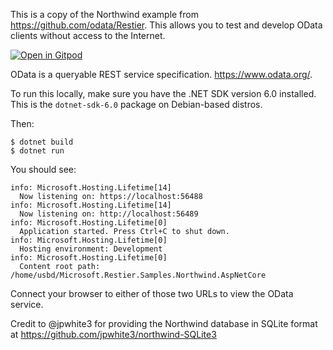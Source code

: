 This is a copy of the Northwind example from https://github.com/odata/Restier. This allows you to test and develop OData clients without access to the Internet.

[![Open in Gitpod](https://gitpod.io/button/open-in-gitpod.svg)](https://gitpod.io/#https://github.com/dwhite8405/Microsoft.Restier.Samples.Northwind.AspNetCore)

OData is a queryable REST service specification. https://www.odata.org/.

To run this locally, make sure you have the .NET SDK version 6.0 installed. This is the `dotnet-sdk-6.0` package on Debian-based distros. 

Then:

    $ dotnet build
    $ dotnet run

You should see:

    info: Microsoft.Hosting.Lifetime[14]
      Now listening on: https://localhost:56488
    info: Microsoft.Hosting.Lifetime[14]
      Now listening on: http://localhost:56489
    info: Microsoft.Hosting.Lifetime[0]
      Application started. Press Ctrl+C to shut down.
    info: Microsoft.Hosting.Lifetime[0]
      Hosting environment: Development
    info: Microsoft.Hosting.Lifetime[0]
      Content root path: /home/usbd/Microsoft.Restier.Samples.Northwind.AspNetCore

Connect your browser to either of those two URLs to view the OData service.

Credit to @jpwhite3 for providing the Northwind database in SQLite format at https://github.com/jpwhite3/northwind-SQLite3